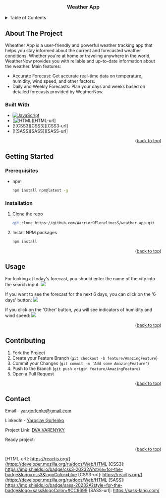 <a name="readme-top"></a>

  <h3 align="center">Weather App</h3>
  <p align="center">
</div>
<details>
  <summary>Table of Contents</summary>
  <ol>
    <li>
      <a href="#about-the-project">About The Project</a>
      <ul>
        <li><a href="#built-with">Built With</a></li>
      </ul>
    </li>
    <li>
      <a href="#getting-started">Getting Started</a>
      <ul>
        <li><a href="#prerequisites">Prerequisites</a></li>
        <li><a href="#installation">Installation</a></li>
      </ul>
    </li>
    <li><a href="#usage">Usage</a></li>
    <li><a href="#contributing">Contributing</a></li>
    <li><a href="#contact">Contact</a></li>
  </ol>
</details>



<!-- ABOUT THE PROJECT -->
## About The Project

  Wheather App is a user-friendly and powerful weather tracking app that helps you stay informed about the current and forecasted weather conditions. Whether you're at home or traveling anywhere in the world, WeatherNow provides you with reliable and up-to-date information about the weather.
Main features:

+ Accurate Forecast: Get accurate real-time data on temperature, humidity, wind speed, and other factors.
+ Daily and Weekly Forecasts: Plan your days and weeks based on detailed forecasts provided by WeatherNow.
  
### Built With

* [![JavaScript][JavaScript]][JavaScript-url]
* [![HTML][HTML]][HTML-url]
* [![CSS3][CSS3]][CSS3-url]
* [![SASS][SASS]][SASS-url]

<p align="right">(<a href="#readme-top">back to top</a>)</p>



<!-- GETTING STARTED -->
## Getting Started
### Prerequisites

* npm
  ```sh
  npm install npm@latest -g
  ```

### Installation

1. Clone the repo
   ```sh
   git clone https://github.com/WarriorOFlonelinesS/weather_app.git
   ```
2. Install NPM packages
   ```sh
   npm install
   ```

<p align="right">(<a href="#readme-top">back to top</a>)</p>

## Usage

For looking at today's forecast, you should enter the name of the city into the search input:
<img src='https://github.com/WarriorOFlonelinesS/weather_app/assets/98014616/a3a9979b-79ea-4d6d-af2b-bab9d2ab0a76'>

If you want to see the forecast for the next 6 days, you can click on the '6 days' button:
<img src='https://github.com/WarriorOFlonelinesS/weather_app/assets/98014616/50099716-aa02-42f8-af4f-29af56fba9e2'>

If you click on the 'Other' button, you will see indicators of humidity and wind speed:
<img src='https://github.com/WarriorOFlonelinesS/weather_app/assets/98014616/76cfe78a-dbbd-4080-8dc3-12c0ee963429'>


<p align="right">(<a href="#readme-top">back to top</a>)</p>

## Contributing

1. Fork the Project
2. Create your Feature Branch (`git checkout -b feature/AmazingFeature`)
3. Commit your Changes (`git commit -m 'Add some AmazingFeature'`)
4. Push to the Branch (`git push origin feature/AmazingFeature`)
5. Open a Pull Request

<p align="right">(<a href="#readme-top">back to top</a>)</p>

## Contact

Email - yar.gorlenko@gmail.com

LinkedIn - [Yaroslav Gorlenko](https://www.linkedin.com/in/yaroslav-gorlenko-a6bb60297/)

Project Link: [DVA VARENYKY](https://github.com//WarriorOFlonelinesS/weather_app)

Ready project: 

<p align="right">(<a href="#readme-top">back to top</a>)</p>

[product-screenshot]: images/screenshot.png
[JavaScript]: https://img.shields.io/badge/javascript-20232A?style=for-the-badge&logo=javascript&logoColor=yellow
[JavaScript-url]: https://developer.mozilla.org/en-US/docs/Web/JavaScript
[HTML]: https://img.shields.io/badge/html5-20232A?style=for-the-badge&logo=html5&logoColor=red
[HTML-url]: https://reactjs.org/](https://developer.mozilla.org/ru/docs/Web/HTML
[CSS3]: https://img.shields.io/badge/css3-20232A?style=for-the-badge&logo=css3&logoColor=blue
[CSS3-url]: https://reactjs.org/](https://developer.mozilla.org/ru/docs/Web/HTML
[SASS]: https://img.shields.io/badge/sass-20232A?style=for-the-badge&logo=sass&logoColor=#CC6699
[SASS-url]: https://sass-lang.com/
